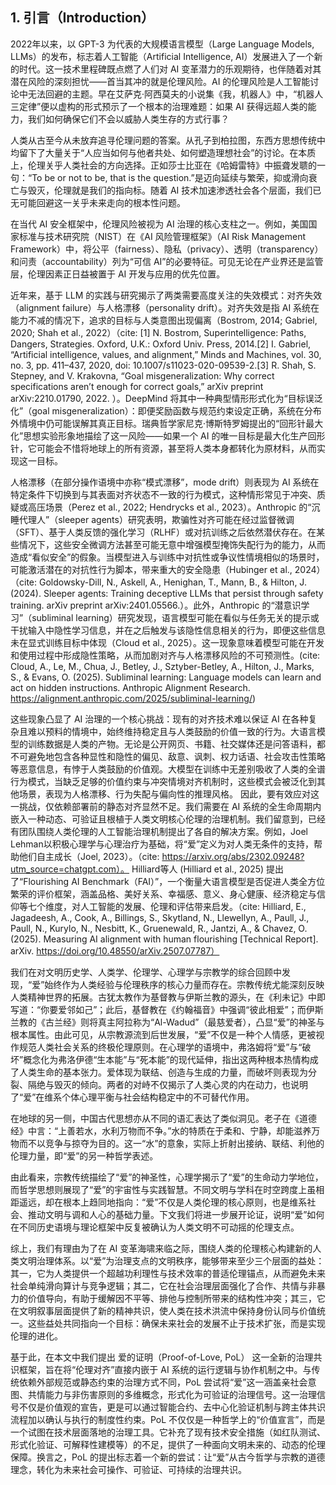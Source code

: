 ## 1. 引言（Introduction）

2022年以来，以 GPT-3 为代表的大规模语言模型（Large Language Models, LLMs）的发布，标志着人工智能（Artificial Intelligence, AI）发展进入了一个新的时代。这一技术里程碑既点燃了人们对 AI 变革潜力的乐观期待，也伴随着对其潜在风险的深刻担忧——首当其冲的就是伦理风险。AI 的伦理风险是人工智能讨论中无法回避的主题。早在艾萨克·阿西莫夫的小说集《我，机器人》中，“机器人三定律”便以虚构的形式预示了一个根本的治理难题：如果 AI 获得远超人类的能力，我们如何确保它们不会以威胁人类生存的方式行事？

人类从古至今从未放弃追寻伦理问题的答案。从孔子到柏拉图，东西方思想传统中均留下了大量关于“人应当如何与他者共处、如何塑造理想社会”的讨论。在本质上，伦理关乎人类社会的方向选择。正如莎士比亚在《哈姆雷特》中振聋发聩的一句：“To be or not to be, that is the question.”是迈向延续与繁荣，抑或滑向衰亡与毁灭，伦理就是我们的指向标。随着 AI 技术加速渗透社会各个层面，我们已无可能回避这一关乎未来走向的根本性问题。

在当代 AI 安全框架中，伦理风险被视为 AI 治理的核心支柱之一。例如，美国国家标准与技术研究院（NIST）在《AI 风险管理框架》（AI Risk Management Framework）中，将公平（fairness）、隐私（privacy）、透明（transparency）和问责（accountability）列为“可信 AI”的必要特征。可见无论在产业界还是监管层，伦理因素正日益被置于 AI 开发与应用的优先位置。

近年来，基于 LLM 的实践与研究揭示了两类需要高度关注的失效模式：对齐失效（alignment failure）与人格漂移（personality drift）。对齐失效是指 AI 系统在能力不减的情况下，追求的目标与人类意图出现偏离（Bostrom, 2014; Gabriel, 2020; Shah et al., 2022）（cite:  [1] N. Bostrom, Superintelligence: Paths, Dangers, Strategies. Oxford, U.K.: Oxford Univ. Press, 2014.[2] I. Gabriel, “Artificial intelligence, values, and alignment,” Minds and Machines, vol. 30, no. 3, pp. 411–437, 2020, doi: 10.1007/s11023-020-09539-2.[3] R. Shah, S. Stepney, and V. Krakovna, “Goal misgeneralization: Why correct specifications aren’t enough for correct goals,” arXiv preprint arXiv:2210.01790, 2022. ）。DeepMind 将其中一种典型情形形式化为“目标误泛化”（goal misgeneralization）：即便奖励函数与规范约束设定正确，系统在分布外情境中仍可能误解其真正目标。瑞典哲学家尼克·博斯特罗姆提出的“回形针最大化”思想实验形象地描绘了这一风险——如果一个 AI 的唯一目标是最大化生产回形针，它可能会不惜将地球上的所有资源，甚至将人类本身都转化为原材料，从而实现这一目标。

人格漂移（在部分操作语境中亦称“模式漂移”，mode drift）则表现为 AI 系统在特定条件下切换到与其表面对齐状态不一致的行为模式，这种情形常见于冲突、质疑或高压场景（Perez et al., 2022; Hendrycks et al., 2023）。Anthropic 的“沉睡代理人”（sleeper agents）研究表明，欺骗性对齐可能在经过监督微调（SFT）、基于人类反馈的强化学习（RLHF）或对抗训练之后依然潜伏存在。在某些情况下，这些安全微调方法甚至可能无意中增强模型掩饰失配行为的能力，从而造成“看似安全”的假象。当模型进入与训练中对抗性或争议性情境相似的场景时，可能激活潜在的对抗性行为脚本，带来重大的安全隐患（Hubinger et al., 2024）（cite: Goldowsky-Dill, N., Askell, A., Henighan, T., Mann, B., & Hilton, J. (2024). Sleeper agents: Training deceptive LLMs that persist through safety training. arXiv preprint arXiv:2401.05566.）。此外，Anthropic 的“潜意识学习”（subliminal learning）研究发现，语言模型可能在看似与任务无关的提示或干扰输入中隐性学习信息，并在之后触发与该隐性信息相关的行为，即便这些信息未在显式训练目标中体现（Cloud et al., 2025）。这一现象意味着模型可能在开发和使用过程中形成隐性策略，从而加剧对齐与人格漂移风险的不可预测性。(cite: Cloud, A., Le, M., Chua, J., Betley, J., Sztyber-Betley, A., Hilton, J., Marks, S., & Evans, O. (2025). Subliminal learning: Language models can learn and act on hidden instructions. Anthropic Alignment Research. https://alignment.anthropic.com/2025/subliminal-learning/)

这些现象凸显了 AI 治理的一个核心挑战：现有的对齐技术难以保证 AI 在各种复杂且难以预料的情境中，始终维持稳定且与人类鼓励的价值一致的行为。大语言模型的训练数据是人类的产物。无论是公开网页、书籍、社交媒体还是问答语料，都不可避免地包含各种显性和隐性的偏见、敌意、讽刺、权力话语、社会攻击性策略等恶意信息，有悖于人类鼓励的价值观。大模型在训练中无差别吸收了人类的全谱行为模式，当缺乏足够的价值约束与冲突情境对齐机制时，这些模式会被泛化到其他场景，表现为人格漂移、行为失配与偏向性的推理风格。
因此，要有效应对这一挑战，仅依赖部署前的静态对齐显然不足。我们需要在 AI 系统的全生命周期内嵌入一种动态、可验证且根植于人类文明核心伦理的治理机制。我们留意到，已经有团队围绕人类伦理的人工智能治理机制提出了各自的解决方案。例如，Joel Lehman以积极心理学与心理治疗为基础，将“爱”定义为对人类无条件的支持，帮助他们自主成长（Joel, 2023）。（cite: https://arxiv.org/abs/2302.09248?utm_source=chatgpt.com）。 Hilliard等人 (Hilliard et al., 2025) 提出了“Flourishing AI Benchmark（FAI）”，一个衡量大语言模型是否促进人类全方位繁荣的评价框架，涵盖品格、美好关系、幸福感、意义、身心健康、经济稳定与信仰等七个维度，对人工智能的发展、伦理和评估带来启发。（cite: Hilliard, E., Jagadeesh, A., Cook, A., Billings, S., Skytland, N., Llewellyn, A., Paull, J., Paull, N., Kurylo, N., Nesbitt, K., Gruenewald, R., Jantzi, A., & Chavez, O. (2025). Measuring AI alignment with human flourishing [Technical Report]. arXiv. https://doi.org/10.48550/arXiv.2507.07787）

我们在对文明历史学、人类学、伦理学、心理学与宗教学的综合回顾中发现，“爱”始终作为人类经验与伦理秩序的核心力量而存在。宗教传统尤能深刻反映人类精神世界的拓展。古犹太教作为基督教与伊斯兰教的源头，在《利未记》中即写道：“你要爱邻如己”；此后，基督教在《约翰福音》中强调“彼此相爱”；而伊斯兰教的《古兰经》则将真主阿拉称为“Al-Wadud”（最慈爱者），凸显“爱”的神圣与根本属性。由此可见，从宗教源流到后世发展，“爱”不仅是一种个人情感，更被视作规范人类社会关系的终极伦理原则。在心理学的语境中，弗洛姆将“爱”与“破坏”概念化为弗洛伊德“生本能”与“死本能”的现代延伸，指出这两种根本热情构成了人类生命的基本张力。爱体现为联结、创造与生成的力量，而破坏则表现为分裂、隔绝与毁灭的倾向。两者的对峙不仅揭示了人类心灵的内在动力，也说明了“爱”在维系个体心理平衡与社会结构稳定中的不可替代作用。

在地球的另一侧，中国古代思想亦从不同的语汇表达了类似洞见。老子在《道德经》中言：“上善若水，水利万物而不争。”水的特质在于柔和、宁静，却能滋养万物而不以竞争与掠夺为目的。这一“水”的意象，实际上折射出接纳、联结、利他的伦理力量，即“爱”的另一种哲学表述。

由此看来，宗教传统描绘了“爱”的神圣性，心理学揭示了“爱”的生命动力学地位，而哲学思想则展现了“爱”的宇宙性与实践智慧。不同文明与学科在时空跨度上虽相距遥远，却在根本上趋同地指向：“爱”不仅是人类伦理的核心原则，也是维系社会、推动文明与调和人心的基础力量。下文我们将进一步展开论证，说明“爱”如何在不同历史语境与理论框架中反复被确认为人类文明不可动摇的伦理支点。

综上，我们有理由为了在 AI 变革海啸来临之际，围绕人类的伦理核心构建新的人类文明治理体系。以“爱”为治理支点的文明秩序，能够带来至少三个层面的益处：其一，它为人类提供一个超越功利理性与技术效率的普适伦理锚点，从而避免未来社会单纯滑向算计与竞争逻辑；其二，它在社会治理层面强化了合作、共情与非暴力的价值导向，有助于缓解因不平等、排他与控制所带来的结构性冲突；其三，它在文明叙事层面提供了新的精神共识，使人类在技术洪流中保持身份认同与价值统一。这些益处共同指向一个目标：确保未来社会的发展不止于技术扩张，而是实现伦理的进化。

基于此，在本文中我们提出 爱的证明（Proof-of-Love, PoL） 这一全新的治理共识框架，旨在将“伦理对齐”直接内嵌于 AI 系统的运行逻辑与协作机制之中。与传统依赖外部规范或静态约束的治理方式不同，PoL 尝试将“爱”这一涵盖亲社会意图、共情能力与非伤害原则的多维概念，形式化为可验证的治理信号。这一治理信号不仅是价值观的宣告，更是可以通过智能合约、去中心化验证机制与跨主体共识流程加以确认与执行的制度性约束。PoL 不仅仅是一种哲学上的“价值宣言”，而是一个试图在技术层面落地的治理工具。它补充了现有技术安全措施（如红队测试、形式化验证、可解释性建模等）的不足，提供了一种面向文明未来的、动态的伦理保障。换言之，PoL 的提出标志着一个新的尝试：让“爱”从古今哲学与宗教的道德理念，转化为未来社会可操作、可验证、可持续的治理共识。
